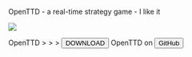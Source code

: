OpenTTD - a real-time strategy game - I like it

<img src="https://skandyns.github.io/img/openttd.png"/>

OpenTTD >  >  > <a href="https://www.openttd.org/en/download-stable" target="_blank"><button class="button-download button-small pure-button">DOWNLOAD</button></a> 
OpenTTD on <a href="https://github.com/OpenTTD/OpenTTD" target="_blank"><button class="button-github button-small pure-button">GitHub</button></a>
